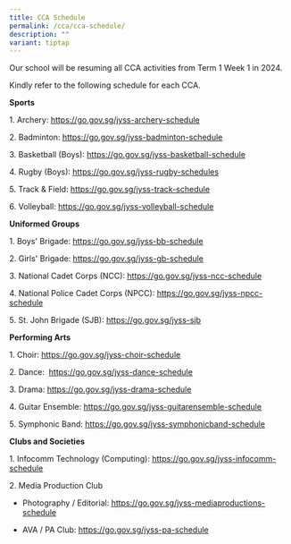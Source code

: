 ```yaml
---
title: CCA Schedule
permalink: /cca/cca-schedule/
description: ""
variant: tiptap
---
```

<p>Our school will be resuming all CCA activities from Term 1 Week 1 in 2024.</p>
<p>Kindly refer to the following schedule for each CCA.</p>
<p><strong>Sports</strong>
</p>
<p>1. Archery: <a href="https://docs.google.com/spreadsheets/d/1swiy7f3piZcb5D5KIlcuE0bhGYXh0jc4ix6FfIRXagw/edit#gid=902890303" rel="noopener noreferrer nofollow" target="_blank"><u>https://go.gov.sg/jyss-archery-schedule</u></a>
</p>
<p>2. Badminton: <a href="https://file.go.gov.sg/jyss-badminton-schedule-term3.pdf" rel="noopener noreferrer nofollow" target="_blank"><u>https://go.gov.sg/jyss-badminton-schedule</u></a>
</p>
<p>3. Basketball (Boys): <a href="https://docs.google.com/spreadsheets/d/1flTXKJhxLQIDNO7Bx2Siu1KbwC-kSMxj/edit?usp=sharing&amp;ouid=100489842546183031767&amp;rtpof=true&amp;sd=true" rel="noopener noreferrer nofollow" target="_blank"><u>https://go.gov.sg/jyss-basketball-schedule</u></a>
</p>
<p>4. Rugby (Boys): <a href="https://docs.google.com/document/d/1APwTYMXrmGNVomj8CCJmRUnmwv0qR2Dm-tRfOFcnfEg/edit" rel="noopener noreferrer nofollow" target="_blank">https://go.gov.sg/jyss-rugby-schedules</a>
</p>
<p>5. Track &amp; Field: <a href="https://docs.google.com/spreadsheets/d/e/2PACX-1vQ654GxVbfJ-QYvggsS2p2-2V61kWjk5t162Ml3LliF6LGS2BeYCFBYFVsGpkGL9AZ3-ow8STZjnEG2/pubhtml?gid=524049236&amp;single=true" rel="noopener noreferrer nofollow" target="_blank"><u>https://go.gov.sg/jyss-track-schedule</u></a>
</p>
<p>6. Volleyball: <a href="https://docs.google.com/spreadsheets/d/17tSSEx_TptI8K6sCm-5xa1Ku5-b7J5OjfZwP-9a0FhI/edit#gid=1978245945" rel="noopener noreferrer nofollow" target="_blank"><u>https://go.gov.sg/jyss-volleyball-schedule</u></a>
</p>
<p><strong>Uniformed Groups</strong>
</p>
<p>1. Boys' Brigade: <a href="https://docs.google.com/spreadsheets/d/1UrF2pmaqUbaRTDuW2M6vWxf6X14LQMpy/edit#gid=1850618732" rel="noopener noreferrer nofollow" target="_blank"><u>https://go.gov.sg/jyss-bb-schedule</u></a>
</p>
<p>2. Girls' Brigade: <a href="https://docs.google.com/spreadsheets/d/1RyS5_868V6wy1UmilYrogAD2UefjgJWsv4BOUIob1d4/edit#gid=1972980739" rel="noopener" target="_blank"><u>https://go.gov.sg/jyss-gb-schedule</u></a><u><br></u>
</p>
<p>3. National Cadet Corps (NCC): <a href="https://docs.google.com/spreadsheets/d/14vhY0Ns2R25QtfRHt1XOy2IM2zT_pI5vFeMOXmA5zTA/edit#gid=131856016" rel="noopener noreferrer nofollow" target="_blank"><u>https://go.gov.sg/jyss-ncc-schedule</u></a>
</p>
<p>4. National Police Cadet Corps (NPCC): <a href="https://docs.google.com/spreadsheets/d/103vn0i8idVse7yodShQycKczngBuRaZj/edit#gid=127127234" rel="noopener noreferrer nofollow" target="_blank"><u>https://go.gov.sg/jyss-npcc-schedule</u></a>
</p>
<p>5. St. John Brigade (SJB): <a href="https://docs.google.com/spreadsheets/d/1SuXTe-sWYTpIaD0syTIwWJXOD-31Ld4o1ALpeNR5THg/edit#gid=59951477" rel="noopener noreferrer nofollow" target="_blank"><u>https://go.gov.sg/jyss-sjb</u></a>
</p>
<p><strong>Performing Arts</strong>
</p>
<p>1. Choir: <a href="https://docs.google.com/spreadsheets/d/1Qr716rSEp9JEtcTyY1ESCLjwvwDhZD_B/edit#gid=1705153415" rel="noopener noreferrer nofollow" target="_blank"><u>https://go.gov.sg/jyss-choir-schedule</u></a>
</p>
<p>2. Dance: &nbsp;<a href="https://docs.google.com/spreadsheets/d/1PPGNUYyJqpg00pyLjdQ3nr36Etelf5yOnI2GYYGkpiA/edit#gid=321501424" rel="noopener noreferrer nofollow" target="_blank"><u>https://go.gov.sg/jyss-dance-schedule</u></a>
</p>
<p>3. Drama: <a href="https://docs.google.com/spreadsheets/d/1t6ZDfX0Suk-TibFckoMLWk8OQKwVzgy2tM7zDKyRn1I/edit#gid=0" rel="noopener noreferrer nofollow" target="_blank"><u>https://go.gov.sg/jyss-drama-schedule</u></a>
</p>
<p>4. Guitar Ensemble: <a href="https://docs.google.com/spreadsheets/d/1clbzVxXmGNNn_t8g68Yxt6JXa0uNArU5PkrMbz1OdGU/edit#gid=0" rel="noopener noreferrer nofollow" target="_blank"><u>https://go.gov.sg/jyss-guitarensemble-schedule</u></a>
</p>
<p>5. Symphonic Band: <a href="https://docs.google.com/spreadsheets/d/14q2L_qwQ0Ud9Z58ZnxBvroiaeQvY1I8QweVNLoy86ZQ/edit#gid=0" rel="noopener" target="_blank"><u>https://go.gov.sg/jyss-symphonicband-schedule</u></a>
</p>
<p><strong>Clubs and Societies</strong>
</p>
<p>1. Infocomm Technology (Computing): <a href="https://docs.google.com/spreadsheets/d/1LQCYk8LnM1uNJSkaF_-kMzTnLCOTqe_DUxuDbqL_yDM/edit?usp=sharing" rel="noopener noreferrer nofollow" target="_blank"><u>https://go.gov.sg/jyss-infocomm-schedule</u></a>
</p>
<p>2. Media Production Club</p>
<ul data-tight="true" class="tight">
<li>
<p>Photography / Editorial: <a href="https://docs.google.com/spreadsheets/d/1sU1uzTgodfHpFZLwiu9vj9wnXXC7OeXosZ65SWhazc4/edit#gid=545536081" rel="noopener noreferrer nofollow" target="_blank"><u>https://go.gov.sg/jyss-mediaproductions-schedule</u></a>
</p>
</li>
<li>
<p>AVA / PA Club: <a href="https://docs.google.com/spreadsheets/d/1wWt61opBkkx3ZMamyEZNfABbGyZZGypO1g7on-rDal0/edit" rel="noopener" target="_blank"><u>https://go.gov.sg/jyss-pa-schedule</u></a>
</p>
</li>
</ul>
<p></p>